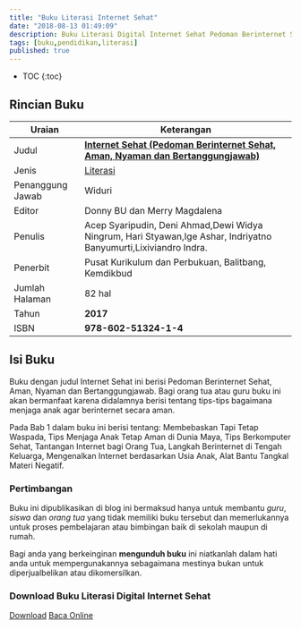```yaml
---
title: "Buku Literasi Internet Sehat"
date: "2018-08-13 01:49:09"
description: Buku Literasi Digital Internet Sehat Pedoman Berinternet Sehat, Aman, Nyaman dan Bertanggungjawab. Buku education bagi orang tua..
tags: [buku,pendidikan,literasi]
published: true
---
```

* TOC
{:toc}

<script type="application/ld+json">
{
  "@context":"http://schema.org",
  "@type":"Book",
  "name" : "{{ page.title }}",
  "author": {
    "@type":"Person",
    "name":"Acep Syaripudin, Deni Ahmad,Dewi Widya Ningrum, Hari Styawan,Ige Ashar, Indriyatno Banyumurti,Lixiviandro Indra"},
  "url" : "{{ site.url }}{{ page.url }}",
  "workExample" : [{
    "@type": "Book",
    "isbn": "978-602-51324-1-4",
    "bookEdition": "2017",
    "bookFormat": "http://schema.org/Hardcover",
    "potentialAction":{
    "@type":"ReadAction",
    "target":
      {
        "@type":"EntryPoint",
        "urlTemplate":"{{ site.url }}{{ page.url }}",
        "actionPlatform":[
          "http://schema.org/DesktopWebPlatform",
          "http://schema.org/IOSPlatform",
          "http://schema.org/AndroidPlatform"
        ]
      }
      }
    }
    ]
    }
 
</script>


## Rincian Buku

|Uraian|Keterangan|
| --- | --- |
|Judul|<a href="/bse/internet-sehat.html" title="Internet Sehat Pedoman Berinternet Sehat, Aman, Nyaman dan Bertanggungjawab"><strong>Internet Sehat (Pedoman Berinternet Sehat, Aman, Nyaman dan Bertanggungjawab)</strong></a>|
|Jenis|<a href="/bse" title="Buku" target="_blank">Literasi</a>|
|Penanggung Jawab|Widuri|
|Editor|Donny BU dan Merry Magdalena
|Penulis|Acep Syaripudin, Deni Ahmad,Dewi Widya Ningrum, Hari Styawan,Ige Ashar, Indriyatno Banyumurti,Lixiviandro Indra.|
|Penerbit|Pusat Kurikulum dan Perbukuan, Balitbang, Kemdikbud|
|Jumlah Halaman|82 hal|
|Tahun|<strong>2017</strong>|
|ISBN|<strong>978-602-51324-1-4</strong>|

## Isi Buku
Buku dengan judul Internet Sehat ini berisi Pedoman Berinternet Sehat, Aman, Nyaman dan Bertanggungjawab. Bagi orang tua atau guru buku ini akan bermanfaat karena didalamnya berisi tentang tips-tips bagaimana menjaga anak agar berinternet secara aman. 

Pada Bab 1 dalam buku ini berisi tentang: Membebaskan Tapi Tetap Waspada, Tips Menjaga Anak Tetap Aman di Dunia Maya, Tips Berkomputer Sehat, Tantangan Internet bagi Orang Tua, Langkah Berinternet di Tengah Keluarga, Mengenalkan Internet berdasarkan Usia Anak, Alat Bantu Tangkal Materi Negatif.
  
### Pertimbangan
Buku ini dipublikasikan di blog ini bermaksud hanya untuk membantu _guru_, _siswa_ dan _orang tua_ yang tidak memiliki buku tersebut dan memerlukannya untuk proses pembelajaran atau bimbingan baik di sekolah maupun di rumah.

Bagi anda yang berkeinginan <b>mengunduh buku</b> ini niatkanlah dalam hati anda untuk mempergunakannya sebagaimana mestinya bukan untuk diperjualbelikan atau dikomersilkan.
  
### Download Buku Literasi Digital Internet Sehat
<p class="center"><a class="button download" href="https://docs.google.com/uc?export=download&id=1RzLtPv4pgauwsPB6vimhyZ3XCotIqY_5" rel="nofollow" target="_blank" title="Download">Download</a>
<a class="button demo open-dialog" href="https://drive.google.com/file/d/1RzLtPv4pgauwsPB6vimhyZ3XCotIqY_5/preview" Title="Baca Online" rel="nofollow">Baca Online</a></p>
